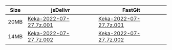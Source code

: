 |    Size   |     jsDelivr  | FastGit |
|  ---  |  ---  |  ---  |
| 20MB | [Keka-2022-07-27.7z.001](https://cdn.jsdelivr.net/gh/mainians/Keka@main/Keka-2022-07-27.7z.001) | [Keka-2022-07-27.7z.001](https://raw.fastgit.org/mainians/Keka/main/Keka-2022-07-27.7z.001) |
| 14MB | [Keka-2022-07-27.7z.002](https://cdn.jsdelivr.net/gh/mainians/Keka@main/Keka-2022-07-27.7z.002) | [Keka-2022-07-27.7z.002](https://raw.fastgit.org/mainians/Keka/main/Keka-2022-07-27.7z.002) |
